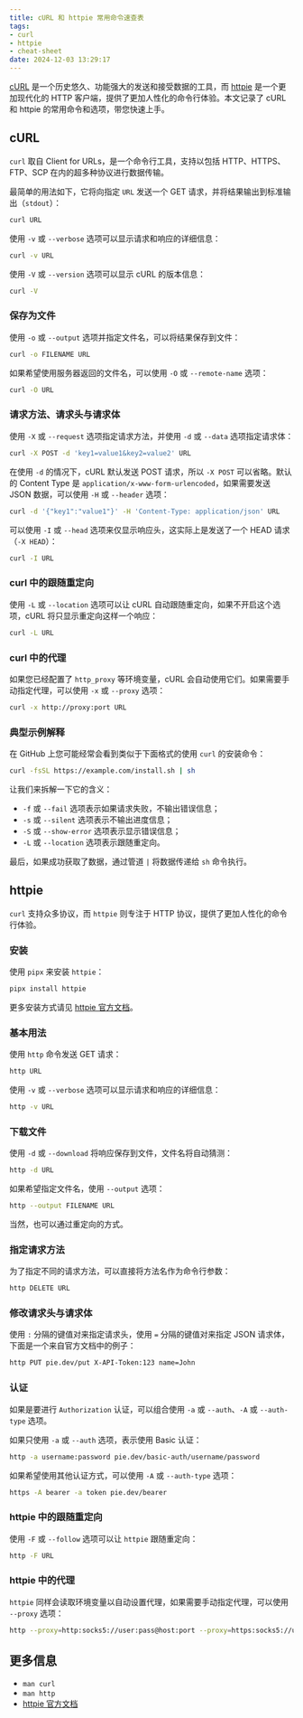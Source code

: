 ```yaml
---
title: cURL 和 httpie 常用命令速查表
tags:
- curl
- httpie
- cheat-sheet
date: 2024-12-03 13:29:17
---
```


[cURL](https://curl.se/) 是一个历史悠久、功能强大的发送和接受数据的工具，而 [httpie](https://httpie.io/) 是一个更加现代化的 HTTP 客户端，提供了更加人性化的命令行体验。本文记录了 cURL 和 httpie 的常用命令和选项，带您快速上手。

<!--more-->

## cURL

`curl` 取自 Client for URLs，是一个命令行工具，支持以包括 HTTP、HTTPS、FTP、SCP 在内的超多种协议进行数据传输。

最简单的用法如下，它将向指定 `URL` 发送一个 GET 请求，并将结果输出到标准输出（`stdout`）：

```bash
curl URL
```

使用 `-v` 或 `--verbose` 选项可以显示请求和响应的详细信息：

```bash
curl -v URL
```

使用 `-V` 或 `--version` 选项可以显示 cURL 的版本信息：

```bash
curl -V
```

### 保存为文件

使用 `-o` 或 `--output` 选项并指定文件名，可以将结果保存到文件：

```bash
curl -o FILENAME URL
```

如果希望使用服务器返回的文件名，可以使用 `-O` 或 `--remote-name` 选项：

```bash
curl -O URL
```

### 请求方法、请求头与请求体

使用 `-X` 或 `--request` 选项指定请求方法，并使用 `-d` 或 `--data` 选项指定请求体：

```bash
curl -X POST -d 'key1=value1&key2=value2' URL
```

在使用 `-d` 的情况下，cURL 默认发送 POST 请求，所以 `-X POST` 可以省略。默认的 Content Type 是 `application/x-www-form-urlencoded`，如果需要发送 JSON 数据，可以使用 `-H` 或 `--header` 选项：

```bash
curl -d '{"key1":"value1"}' -H 'Content-Type: application/json' URL
```

可以使用 `-I` 或 `--head` 选项来仅显示响应头，这实际上是发送了一个 HEAD 请求（`-X HEAD`）：

```bash
curl -I URL
```

### curl 中的跟随重定向

使用 `-L` 或 `--location` 选项可以让 cURL 自动跟随重定向，如果不开启这个选项，cURL 将只显示重定向这样一个响应：

```bash
curl -L URL
```

### curl 中的代理

如果您已经配置了 `http_proxy` 等环境变量，cURL 会自动使用它们。如果需要手动指定代理，可以使用 `-x` 或 `--proxy` 选项：

```bash
curl -x http://proxy:port URL
```

### 典型示例解释

在 GitHub 上您可能经常会看到类似于下面格式的使用 `curl` 的安装命令：

```bash
curl -fsSL https://example.com/install.sh | sh
```

让我们来拆解一下它的含义：

- `-f` 或 `--fail` 选项表示如果请求失败，不输出错误信息；
- `-s` 或 `--silent` 选项表示不输出进度信息；
- `-S` 或 `--show-error` 选项表示显示错误信息；
- `-L` 或 `--location` 选项表示跟随重定向。

最后，如果成功获取了数据，通过管道 `|` 将数据传递给 `sh` 命令执行。

## httpie

`curl` 支持众多协议，而 `httpie` 则专注于 HTTP 协议，提供了更加人性化的命令行体验。

### 安装

使用 `pipx` 来安装 `httpie`：

```bash
pipx install httpie
```

更多安装方式请见 [httpie 官方文档](https://httpie.io/docs/cli/installation)。

### 基本用法

使用 `http` 命令发送 GET 请求：

```bash
http URL
```

使用 `-v` 或 `--verbose` 选项可以显示请求和响应的详细信息：

```bash
http -v URL
```

### 下载文件

使用 `-d` 或 `--download` 将响应保存到文件，文件名将自动猜测：

```bash
http -d URL
```

如果希望指定文件名，使用 `--output` 选项：

```bash
http --output FILENAME URL
```

当然，也可以通过重定向的方式。

### 指定请求方法

为了指定不同的请求方法，可以直接将方法名作为命令行参数：

```bash
http DELETE URL
```

### 修改请求头与请求体

使用 `:` 分隔的键值对来指定请求头，使用 `=` 分隔的键值对来指定 JSON 请求体，下面是一个来自官方文档中的例子：

```bash
http PUT pie.dev/put X-API-Token:123 name=John
```

### 认证

如果是要进行 `Authorization` 认证，可以组合使用 `-a` 或 `--auth`、`-A` 或 `--auth-type` 选项。

如果只使用 `-a` 或 `--auth` 选项，表示使用 Basic 认证：

```bash
http -a username:password pie.dev/basic-auth/username/password
```

如果希望使用其他认证方式，可以使用 `-A` 或 `--auth-type` 选项：

```bash
https -A bearer -a token pie.dev/bearer
```

### httpie 中的跟随重定向

使用 `-F` 或 `--follow` 选项可以让 `httpie` 跟随重定向：

```bash
http -F URL
```

### httpie 中的代理

`httpie` 同样会读取环境变量以自动设置代理，如果需要手动指定代理，可以使用 `--proxy` 选项：

```bash
http --proxy=http:socks5://user:pass@host:port --proxy=https:socks5://user:pass@host:port example.org
```

## 更多信息

- `man curl`
- `man http`
- [httpie 官方文档](https://httpie.io/docs/cli)

